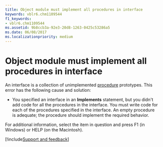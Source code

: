 ```yaml
---
title: Object module must implement all procedures in interface
keywords: vblr6.chm1109544
f1_keywords:
- vblr6.chm1109544
ms.assetid: 9b8ccb3a-92e3-20d8-1263-0425c53286a5
ms.date: 06/08/2017
ms.localizationpriority: medium
---
```



# Object module must implement all procedures in interface

An interface is a collection of unimplemented [procedure](../../Glossary/vbe-glossary.md#procedure) prototypes. This error has the following cause and solution:



- You specified an interface in an **Implements** statement, but you didn't add code for all the procedures in the interface. You must write code for each of the procedures specified in the interface. An empty procedure is adequate; the procedure should implement the required behavior.
    

For additional information, select the item in question and press F1 (in Windows) or HELP (on the Macintosh).

[!include[Support and feedback](~/includes/feedback-boilerplate.md)]